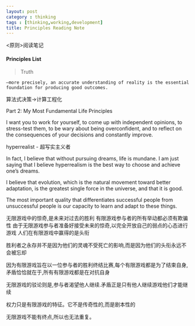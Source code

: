 ```yaml
---
layout: post
category : thinking
tags : [thinking,working,development]
title: Principles Reading Note
---
```


<原则>阅读笔记


#### Principles List

> Truth

	—more precisely, an accurate understanding of reality is the essential foundation for producing good outcomes.

算法式决策->计算工程化

Part 2: My Most Fundamental Life Principles

I want you to work for yourself, to come up with independent opinions, to stress-test them, to be wary about being overconfident, and to reflect on the consequences of your decisions and constantly improve.

hyperrealist - 超写实主义者

In fact, I believe that without pursuing dreams, life is mundane. I am just saying that I believe hyperrealism is the best way to choose and achieve one’s dreams.

I believe that evolution, which is the natural movement toward better adaptation, is the greatest single force in the universe, and that it is good.

The most important quality that differentiates successful people from unsuccessful people is our capacity to learn and adapt to these things.


无限游戏中的惊奇,是未来对过去的胜利
有限游戏参与者的所有举动都必须有欺骗性
由于无限游戏参与者准备好接受未来的惊奇,以完全开放自己的弱点的心态进行游戏
人们在有限游戏中赢得的是头衔

胜利者之永存并不是因为他们的灵魂不受死亡的影响,而是因为他们的头衔永远不会被忘却

因为有限游戏旨在以一位参与者的胜利终结比赛,每个有限游戏都是为了结束自身,矛盾恰恰就在于,所有有限游戏都是在对抗自身

无限游戏的驳论则是,参与者渴望他人继续.矛盾正是只有他人继续游戏他们才能继续

权力只是有限游戏的特征。它不是传奇性的,而是剧本性的

无限游戏不能有终点,所以也无法重复。




